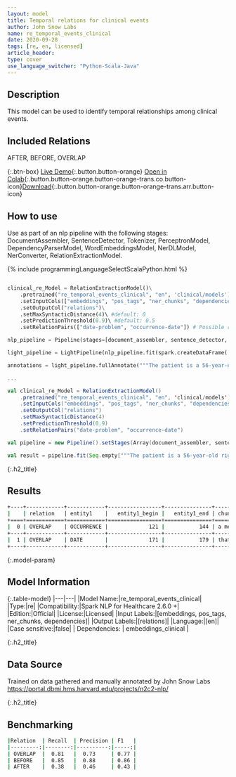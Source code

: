 ```yaml
---
layout: model
title: Temporal relations for clinical events
author: John Snow Labs
name: re_temporal_events_clinical
date: 2020-09-28
tags: [re, en, licensed]
article_header:
type: cover
use_language_switcher: "Python-Scala-Java"
---
```

 
## Description
This model can be used to identify temporal relationships among clinical events.
## Included Relations
AFTER, BEFORE, OVERLAP

{:.btn-box}
[Live Demo](https://demo.johnsnowlabs.com/healthcare/RE_CLINICAL_EVENTS/){:.button.button-orange}
[Open in Colab](https://colab.research.google.com/github/JohnSnowLabs/spark-nlp-workshop/blob/master/tutorials/streamlit_notebooks/healthcare/RE_CLINICAL_EVENTS.ipynb){:.button.button-orange.button-orange-trans.co.button-icon}[Download](https://s3.amazonaws.com/auxdata.johnsnowlabs.com/clinical/models/re_temporal_events_clinical_en_2.5.5_2.4_1597774124917.zip){:.button.button-orange.button-orange-trans.arr.button-icon}
## How to use

Use as part of an nlp pipeline with the following stages: DocumentAssembler, SentenceDetector, Tokenizer, PerceptronModel, DependencyParserModel, WordEmbeddingsModel, NerDLModel, NerConverter, RelationExtractionModel.

<div class="tabs-box" markdown="1">

{% include programmingLanguageSelectScalaPython.html %}

```python

clinical_re_Model = RelationExtractionModel()\
    .pretrained("re_temporal_events_clinical", "en", 'clinical/models')\
    .setInputCols(["embeddings", "pos_tags", "ner_chunks", "dependencies"])\
    .setOutputCol("relations")\
    .setMaxSyntacticDistance(4)\ #default: 0
    .setPredictionThreshold(0.9)\ #default: 0.5
    .setRelationPairs(["date-problem", "occurrence-date"]) # Possible relation pairs. Default: All Relations.

nlp_pipeline = Pipeline(stages=[document_assembler, sentence_detector, tokenizer, pos_tagger, dependecy_parser, word_embeddings, clinical_ner, ner_converter, clinical_re_Model])

light_pipeline = LightPipeline(nlp_pipeline.fit(spark.createDataFrame([['']]).toDF("text")))

annotations = light_pipeline.fullAnnotate("""The patient is a 56-year-old right-handed female with longstanding intermittent right low back pain, who was involved in a motor vehicle accident in September of 2005. At that time, she did not notice any specific injury, but five days later, she started getting abnormal right low back pain.""")

```

```scala
...

val clinical_re_Model = RelationExtractionModel()
    .pretrained("re_temporal_events_clinical", "en", 'clinical/models')
    .setInputCols("embeddings", "pos_tags", "ner_chunks", "dependencies")
    .setOutputCol("relations")
    .setMaxSyntacticDistance(4)  
    .setPredictionThreshold(0.9)  
    .setRelationPairs("date-problem", "occurrence-date")

val pipeline = new Pipeline().setStages(Array(document_assembler, sentence_detector, tokenizer, pos_tagger, dependecy_parser, word_embeddings, clinical_ner, ner_converter, clinical_re_Model))

val result = pipeline.fit(Seq.empty["""The patient is a 56-year-old right-handed female with longstanding intermittent right low back pain, who was involved in a motor vehicle accident in September of 2005. At that time, she did not notice any specific injury, but five days later, she started getting abnormal right low back pain."""].toDS.toDF("text")).transform(data)

```
</div>

{:.h2_title}
## Results

```bash
+----+------------+------------+-----------------+---------------+--------------------------+-----------+-----------------+---------------+---------------------+--------------+
|    | relation   | entity1    |   entity1_begin |   entity1_end | chunk1                   | entity2   |   entity2_begin |   entity2_end | chunk2              |   confidence |
+====+============+============+=================+===============+==========================+===========+=================+===============+=====================+==============+
|  0 | OVERLAP    | OCCURRENCE |             121 |           144 | a motor vehicle accident | DATE      |             149 |           165 | September of 2005   |     0.999975 |
+----+------------+------------+-----------------+---------------+--------------------------+-----------+-----------------+---------------+---------------------+--------------+
|  1 | OVERLAP    | DATE       |             171 |           179 | that time                | PROBLEM   |             201 |           219 | any specific injury |     0.956654 |
+----+------------+------------+-----------------+---------------+--------------------------+-----------+-----------------+---------------+---------------------+--------------+
```
{:.model-param}
## Model Information

{:.table-model}
|---|---|
|Model Name:|re_temporal_events_clinical|
|Type:|re|
|Compatibility:|Spark NLP for Healthcare 2.6.0 +|
|Edition:|Official|
|License:|Licensed|
|Input Labels:|[embeddings, pos_tags, ner_chunks, dependencies]|
|Output Labels:|[relations]|
|Language:|[en]|
|Case sensitive:|false|
| Dependencies:  | embeddings_clinical                     |


{:.h2_title}
## Data Source
Trained on data gathered and manually annotated by John Snow Labs
https://portal.dbmi.hms.harvard.edu/projects/n2c2-nlp/

{:.h2_title}
## Benchmarking
```bash
|Relation  | Recall  | Precision | F1   |
|---------:|--------:|----------:|-----:|
| OVERLAP  |  0.81   |  0.73     | 0.77 |
| BEFORE   |  0.85   |  0.88     | 0.86 |
| AFTER    |  0.38   |  0.46     | 0.43 |
```